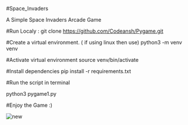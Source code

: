 #Space_Invaders

A Simple  Space Invaders Arcade Game

#Run Localy :
git clone https://github.com/Codeansh/Pygame.git

#Create a virtual environment. ( if using linux then use)
python3 -m venv venv

#Activate virtual environment
source venv/bin/activate

#Install dependencies
pip install -r requirements.txt


#Run the script in terminal

python3  pygame1.py

#Enjoy the Game :)

![new](https://user-images.githubusercontent.com/73956838/155716832-99571e87-02b8-4cec-ba31-4720599fedc4.png)
